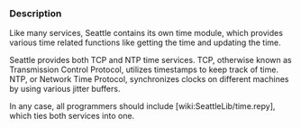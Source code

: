 ### Description

Like many services, Seattle contains its own time module, which provides various time related functions like getting the time and updating the time.

Seattle provides both TCP and NTP time services. TCP, otherwise known as Transmission Control Protocol, utilizes timestamps to keep track of time. NTP, or Network Time Protocol, synchronizes clocks on different machines by using various jitter buffers.

In any case, all programmers should include [wiki:SeattleLib/time.repy], which ties both services into one.
